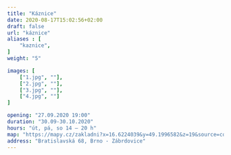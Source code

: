 ```yaml
---
title: "Káznice"
date: 2020-08-17T15:02:56+02:00
draft: false
url: "káznice"
aliases : [
    "kaznice",
]
weight: "5"

images: [
    ["1.jpg", ""],
    ["2.jpg", ""],
    ["3.jpg", ""],
    ["4.jpg", ""]
]

opening: "27.09.2020 19:00"
duration: "30.09-30.10.2020"
hours: "út, pá, so 14 – 20 h"
map: "https://mapy.cz/zakladni?x=16.6224039&y=49.1996582&z=19&source=coor&id=16.622497767502523%2C49.19984485069221"
address: "Bratislavská 68, Brno - Zábrdovice"
---
```

